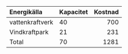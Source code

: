 | Energikälla     | Kapacitet | Kostnad |
|:----------------|-----------|--------:|
| vattenkraftverk | 40        | 700     |
| Vindkraftpark   | 21        | 231     |
| Total           | 70        | 1281    |

